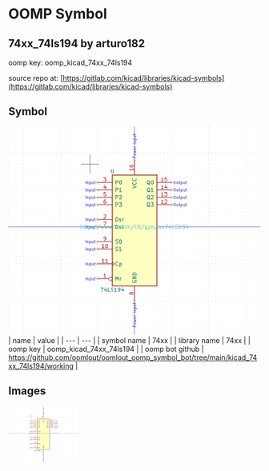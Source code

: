 # OOMP Symbol  
## 74xx_74ls194  by arturo182  
  
oomp key: oomp_kicad_74xx_74ls194  
  
source repo at: [https://gitlab.com/kicad/libraries/kicad-symbols](https://gitlab.com/kicad/libraries/kicad-symbols)  
## Symbol  
  
[![working.png](working_600.png)](working.png)  
| name | value | 
| --- | --- | 
| symbol name | 74xx | 
| library name | 74xx | 
| oomp key | oomp_kicad_74xx_74ls194 | 
| oomp bot github | https://github.com/oomlout/oomlout_oomp_symbol_bot/tree/main/kicad_74xx_74ls194/working | 
## Images  
  
[![working.png](working_140.png)](working.png)  
